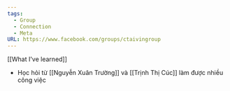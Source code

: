 ```yaml
---
tags:
  - Group
  - Connection
  - Meta
URL: https://www.facebook.com/groups/ctaivingroup
---
```

[[What I've learned]]

- Học hỏi từ [[Nguyễn Xuân Trường]] và [[Trịnh Thị Cúc]] làm được nhiều công việc